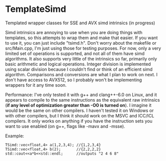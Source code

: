 # TemplateSimd
Templated wrapper classes for SSE and AVX simd intrinsics (in progress)

Simd intrinsics are annoying to use when you are doing things with templates, so this attempts to wrap them and make that easier. If you want to use it, you can just include "tsimd.h". Don't worry about the makefile or src/Main.cpp, I'm just using those for testing purposes. For now, only a very limited set of operations is supported, and not all of them have simd algorithms. It also supports very little of the intrinsics so far, primarily only basic arithmetic and logical operations. Integer division is implemented using scalar division because I couldn't find or think of an efficient simd algorithm. Comparisons and conversions are what I plan to work on next. I don't have access to AVX512, so I probably won't be implementing wrappers for it any time soon.

Performance:
I've only tested it with g++ and clang++-6.0 on Linux, and it appears to compile to the same instructions as the equivalent raw intrinsics (**if any level of optimization greater than -O0 is turned on**). I imagine it would be the same on other compilers. I haven't tested it on Windows or with other compilers, but I think it should work on the MSVC and ICC/ICL compilers. It only works on anything if you have the instruction sets you want to use enabled (on g++, flags like -mavx and -msse).

Example:
```
TSimd::vec<float,4> a(1,2,3,4); //{1,2,3,4}
TSimd::vec<float,4> b(2);       //{2,2,2,2}
std::cout<<a*b<<std::endl;      //outputs "2 4 6 8"
```
